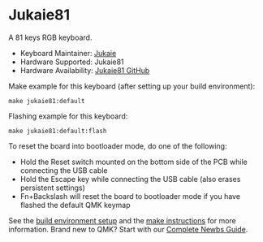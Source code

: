 # Jukaie81

A 81 keys RGB keyboard.

* Keyboard Maintainer: [Jukaie](https://github.com/angur12?tab=repositories)
* Hardware Supported: Jukaie81
* Hardware Availability: [Jukaie81 GitHub](https://github.com/angur12/angur12)

Make example for this keyboard (after setting up your build environment):

    make jukaie81:default

Flashing example for this keyboard:

    make jukaie81:default:flash

To reset the board into bootloader mode, do one of the following:

* Hold the Reset switch mounted on the bottom side of the PCB while connecting the USB cable
* Hold the Escape key while connecting the USB cable (also erases persistent settings)
* Fn+Backslash will reset the board to bootloader mode if you have flashed the default QMK keymap

See the [build environment setup](https://docs.qmk.fm/#/getting_started_build_tools) and the [make instructions](https://docs.qmk.fm/#/getting_started_make_guide) for more information. Brand new to QMK? Start with our [Complete Newbs Guide](https://docs.qmk.fm/#/newbs).

